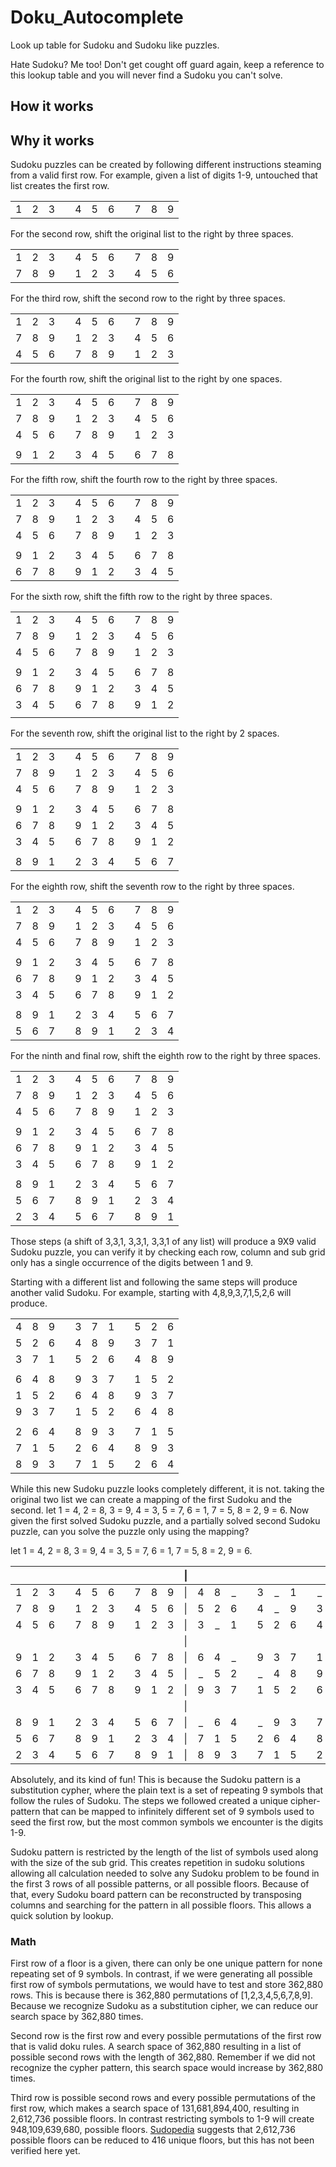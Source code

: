 # Doku_Autocomplete
Look up table for Sudoku and Sudoku like puzzles.

Hate Sudoku? Me too! Don't get cought off guard again, keep a reference to this lookup table and you will never find a Sudoku you can't solve.

## How it works

## Why it works
Sudoku puzzles can be created by following different instructions steaming from a valid first row. For example,
given a list of digits 1-9, untouched that list creates the first row.

|   |   |   |   |   |   |   |   |   |   |   |
|:-:|:-:|:-:|:-:|:-:|:-:|:-:|:-:|:-:|:-:|:-:| 
| 1 | 2 | 3 |   | 4 | 5 | 6 |   | 7 | 8 | 9 |

For the second row, shift the original list to the right by three spaces.

|   |   |   |   |   |   |   |   |   |   |   |
|:-:|:-:|:-:|:-:|:-:|:-:|:-:|:-:|:-:|:-:|:-:| 
| 1 | 2 | 3 |   | 4 | 5 | 6 |   | 7 | 8 | 9 |
| 7 | 8 | 9 |   | 1 | 2 | 3 |   | 4 | 5 | 6 |

For the third row, shift the second row to the right by three spaces.

|   |   |   |   |   |   |   |   |   |   |   |
|:-:|:-:|:-:|:-:|:-:|:-:|:-:|:-:|:-:|:-:|:-:| 
| 1 | 2 | 3 |   | 4 | 5 | 6 |   | 7 | 8 | 9 |
| 7 | 8 | 9 |   | 1 | 2 | 3 |   | 4 | 5 | 6 |
| 4 | 5 | 6 |   | 7 | 8 | 9 |   | 1 | 2 | 3 |

For the fourth row, shift the original list to the right by one spaces.

|   |   |   |   |   |   |   |   |   |   |   |
|:-:|:-:|:-:|:-:|:-:|:-:|:-:|:-:|:-:|:-:|:-:| 
| 1 | 2 | 3 |   | 4 | 5 | 6 |   | 7 | 8 | 9 |
| 7 | 8 | 9 |   | 1 | 2 | 3 |   | 4 | 5 | 6 |
| 4 | 5 | 6 |   | 7 | 8 | 9 |   | 1 | 2 | 3 |
|   |   |   |   |   |   |   |   |   |   |   |
| 9 | 1 | 2 |   | 3 | 4 | 5 |   | 6 | 7 | 8 |

For the fifth row, shift the fourth row to the right by three spaces.

|   |   |   |   |   |   |   |   |   |   |   |
|:-:|:-:|:-:|:-:|:-:|:-:|:-:|:-:|:-:|:-:|:-:| 
| 1 | 2 | 3 |   | 4 | 5 | 6 |   | 7 | 8 | 9 |
| 7 | 8 | 9 |   | 1 | 2 | 3 |   | 4 | 5 | 6 |
| 4 | 5 | 6 |   | 7 | 8 | 9 |   | 1 | 2 | 3 |
|   |   |   |   |   |   |   |   |   |   |   |
| 9 | 1 | 2 |   | 3 | 4 | 5 |   | 6 | 7 | 8 |
| 6 | 7 | 8 |   | 9 | 1 | 2 |   | 3 | 4 | 5 |

For the sixth row, shift the fifth row to the right by three spaces.

|   |   |   |   |   |   |   |   |   |   |   |
|:-:|:-:|:-:|:-:|:-:|:-:|:-:|:-:|:-:|:-:|:-:| 
| 1 | 2 | 3 |   | 4 | 5 | 6 |   | 7 | 8 | 9 |
| 7 | 8 | 9 |   | 1 | 2 | 3 |   | 4 | 5 | 6 |
| 4 | 5 | 6 |   | 7 | 8 | 9 |   | 1 | 2 | 3 |
|   |   |   |   |   |   |   |   |   |   |   |
| 9 | 1 | 2 |   | 3 | 4 | 5 |   | 6 | 7 | 8 |
| 6 | 7 | 8 |   | 9 | 1 | 2 |   | 3 | 4 | 5 |
| 3 | 4 | 5 |   | 6 | 7 | 8 |   | 9 | 1 | 2 |
|   |   |   |   |   |   |   |   |   |   |   |

For the seventh row, shift the original list to the right by 2 spaces.

|   |   |   |   |   |   |   |   |   |   |   |
|:-:|:-:|:-:|:-:|:-:|:-:|:-:|:-:|:-:|:-:|:-:| 
| 1 | 2 | 3 |   | 4 | 5 | 6 |   | 7 | 8 | 9 |
| 7 | 8 | 9 |   | 1 | 2 | 3 |   | 4 | 5 | 6 |
| 4 | 5 | 6 |   | 7 | 8 | 9 |   | 1 | 2 | 3 |
|   |   |   |   |   |   |   |   |   |   |   |
| 9 | 1 | 2 |   | 3 | 4 | 5 |   | 6 | 7 | 8 |
| 6 | 7 | 8 |   | 9 | 1 | 2 |   | 3 | 4 | 5 |
| 3 | 4 | 5 |   | 6 | 7 | 8 |   | 9 | 1 | 2 |
|   |   |   |   |   |   |   |   |   |   |   |
| 8 | 9 | 1 |   | 2 | 3 | 4 |   |5  | 6 | 7 |

For the eighth row, shift the seventh row to the right by three spaces.

|   |   |   |   |   |   |   |   |   |   |   |
|:-:|:-:|:-:|:-:|:-:|:-:|:-:|:-:|:-:|:-:|:-:| 
| 1 | 2 | 3 |   | 4 | 5 | 6 |   | 7 | 8 | 9 |
| 7 | 8 | 9 |   | 1 | 2 | 3 |   | 4 | 5 | 6 |
| 4 | 5 | 6 |   | 7 | 8 | 9 |   | 1 | 2 | 3 |
|   |   |   |   |   |   |   |   |   |   |   |
| 9 | 1 | 2 |   | 3 | 4 | 5 |   | 6 | 7 | 8 |
| 6 | 7 | 8 |   | 9 | 1 | 2 |   | 3 | 4 | 5 |
| 3 | 4 | 5 |   | 6 | 7 | 8 |   | 9 | 1 | 2 |
|   |   |   |   |   |   |   |   |   |   |   |
| 8 | 9 | 1 |   | 2 | 3 | 4 |   |5  | 6 | 7 |
| 5 | 6 | 7 |   | 8 | 9 | 1 |   | 2 | 3 | 4 |

For the ninth and final row, shift the eighth row to the right by three spaces.

|   |   |   |   |   |   |   |   |   |   |   |
|:-:|:-:|:-:|:-:|:-:|:-:|:-:|:-:|:-:|:-:|:-:| 
| 1 | 2 | 3 |   | 4 | 5 | 6 |   | 7 | 8 | 9 |
| 7 | 8 | 9 |   | 1 | 2 | 3 |   | 4 | 5 | 6 |
| 4 | 5 | 6 |   | 7 | 8 | 9 |   | 1 | 2 | 3 |
|   |   |   |   |   |   |   |   |   |   |   |
| 9 | 1 | 2 |   | 3 | 4 | 5 |   | 6 | 7 | 8 |
| 6 | 7 | 8 |   | 9 | 1 | 2 |   | 3 | 4 | 5 |
| 3 | 4 | 5 |   | 6 | 7 | 8 |   | 9 | 1 | 2 |
|   |   |   |   |   |   |   |   |   |   |   |
| 8 | 9 | 1 |   | 2 | 3 | 4 |   |5  | 6 | 7 |
| 5 | 6 | 7 |   | 8 | 9 | 1 |   | 2 | 3 | 4 |
| 2 | 3 | 4 |   | 5 | 6 | 7 |   | 8 | 9 | 1 |

Those steps (a shift of 3,3,1, 3,3,1, 3,3,1 of any list) will produce a 9X9 valid Sudoku puzzle, you can verify it by checking each row, column and sub grid only has a single occurrence of the digits between 1 and 9.

Starting with a different list and following the same steps will produce another valid Sudoku. For example, starting with 4,8,9,3,7,1,5,2,6 will produce.

|   |   |   |   |   |   |   |   |   |   |   |
|:-:|:-:|:-:|:-:|:-:|:-:|:-:|:-:|:-:|:-:|:-:| 
| 4 | 8 | 9 |   | 3 | 7 | 1 |   | 5 | 2 | 6 |
| 5 | 2 | 6 |   | 4 | 8 | 9 |   | 3 | 7 | 1 |
| 3 | 7 | 1 |   | 5 | 2 | 6 |   | 4 | 8 | 9 |
|   |   |   |   |   |   |   |   |   |   |   |
| 6 | 4 | 8 |   | 9 | 3 | 7 |   | 1 | 5 | 2 | 
| 1 | 5 | 2 |   | 6 | 4 | 8 |   | 9 | 3 | 7 |
| 9 | 3 | 7 |   | 1 | 5 | 2 |   | 6 | 4 | 8 |
|   |   |   |   |   |   |   |   |   |   |   |
| 2 | 6 | 4 |   | 8 | 9 | 3 |   | 7 | 1 | 5 |
| 7 | 1 | 5 |   | 2 | 6 | 4 |   | 8 | 9 | 3 |
| 8 | 9 | 3 |   | 7 | 1 | 5 |   | 2 | 6 | 4 |

While this new Sudoku puzzle looks completely different, it is not. taking the original two list we can create a mapping of the first Sudoku and the second.
let 1 = 4, 2 = 8, 3 = 9, 4 = 3, 5 = 7, 6 = 1, 7 = 5, 8 = 2, 9 = 6.
Now given the first solved Sudoku puzzle, and a partially solved second Sudoku puzzle, can you solve the puzzle only using the mapping?

let 1 = 4, 2 = 8, 3 = 9, 4 = 3, 5 = 7, 6 = 1, 7 = 5, 8 = 2, 9 = 6.

|   |   |   |   |   |   |   |   |   |   |   | \| |   |   |   |   |   |   |   |   |   |   |   |
|:-:|:-:|:-:|:-:|:-:|:-:|:-:|:-:|:-:|:-:|:-:|-|:-:|:-:|:-:|:-:|:-:|:-:|:-:|:-:|:-:|:-:|:-:| 
| 1 | 2 | 3 |   | 4 | 5 | 6 |   | 7 | 8 | 9 | \| | 4 | 8 | _ |   | 3 | _ | 1 |   | _ | 2 | 6 |
| 7 | 8 | 9 |   | 1 | 2 | 3 |   | 4 | 5 | 6 | \| | 5 | 2 | 6 |   | 4 | _ | 9 |   | 3 | 7 | 1 |
| 4 | 5 | 6 |   | 7 | 8 | 9 |   | 1 | 2 | 3 | \| | 3 | _ | 1 |   | 5 | 2 | 6 |   | 4 | 8 | 9 |
|   |   |   |   |   |   |   |   |   |   |   | \| |   |   |   |   |   |   |   |   |   |   |   |
| 9 | 1 | 2 |   | 3 | 4 | 5 |   | 6 | 7 | 8 | \| | 6 | 4 | _ |   | 9 | 3 | 7 |   | 1 | 5 | _ | 
| 6 | 7 | 8 |   | 9 | 1 | 2 |   | 3 | 4 | 5 | \| | _ | 5 | 2 |   | _ | 4 | 8 |   | 9 | _ | 7 |
| 3 | 4 | 5 |   | 6 | 7 | 8 |   | 9 | 1 | 2 | \| | 9 | 3 | 7 |   | 1 | 5 | 2 |   | 6 | 4 | 8 |
|   |   |   |   |   |   |   |   |   |   |   | \| |   |   |   |   |   |   |   |   |   |   |   |
| 8 | 9 | 1 |   | 2 | 3 | 4 |   |5  | 6 | 7 | \| | _ | 6 | 4 |   | _ | 9 | 3 |   | 7 | 1 | 5 |
| 5 | 6 | 7 |   | 8 | 9 | 1 |   | 2 | 3 | 4 | \| | 7 | 1 | 5 |   | 2 | 6 | 4 |   | 8 | 9 | 3 |
| 2 | 3 | 4 |   | 5 | 6 | 7 |   | 8 | 9 | 1 | \| | 8 | 9 | 3 |   | 7 | 1 | 5 |   | 2 | _ | 4 |

Absolutely, and its kind of fun! This is because the Sudoku pattern is a substitution cypher, where the plain text is a set of repeating 9 symbols that follow the rules of Sudoku. The steps we followed created a unique cipher-pattern that can be mapped to infinitely different set of 9 symbols used to seed the first row, but the most common symbols we encounter is the digits 1-9.

Sudoku pattern is restricted by the length of the list of symbols used along with the size of the sub grid. This creates repetition in sudoku solutions allowing all calculation needed to solve any Sudoku problem to be found in the first 3 rows of all possible patterns, or all possible floors.
Because of that, every Sudoku board pattern can be reconstructed by transposing columns and searching for the pattern in all possible floors.
This allows a quick solution by lookup.

### Math
First row of a floor is a given, there can only be one unique pattern for none repeating set of 9 symbols. In contrast, if we were generating all possible first row of symbols permutations, we would have to test and store 362,880 rows. This is because there is 362,880 permutations of [1,2,3,4,5,6,7,8,9]. Because we recognize Sudoku as a substitution cipher, we can reduce our search space by 362,880 times.

Second row is the first row and every possible permutations of 
the first row that is valid doku rules. A search space of 362,880 resulting in a list of possible second rows with the length of 362,880. Remember if we did not recognize the cypher pattern, this search space would increase by 362,880 times.

Third row is possible second rows and every possible permutations of the first row, which makes a search space of 131,681,894,400, resulting in 2,612,736 possible floors.
In contrast restricting symbols to 1-9 will create 948,109,639,680, possible floors. [Sudopedia](http://sudopedia.enjoysudoku.com/Mathematics_of_Sudoku.html#5.2C524.2C751.2C496.2C156.2C892.2C842.2C531.2C225.2C600) suggests that 2,612,736 possible floors can be reduced to 416 unique floors, but this has not been verified here yet.